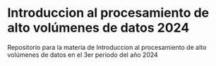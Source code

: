 # Introduccion al procesamiento de alto volúmenes de datos 2024

Repositorio para la materia de Introduccion al procesamiento de alto volúmenes de datos en el 3er periodo del año 2024
